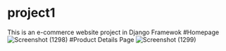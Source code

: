 # project1
This is an e-commerce website project in Django Framewok
#Homepage
![Screenshot (1298)](https://user-images.githubusercontent.com/82999506/129395674-4c9eca77-6f8c-42b0-8b08-d8e72c99231e.png)
#Product Details Page
![Screenshot (1299)](https://user-images.githubusercontent.com/82999506/129395691-1926e766-cb97-463b-92ef-21983e8e25e4.png)
